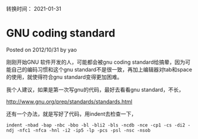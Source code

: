 转换时间： 2021-01-31

# GNU coding standard
Posted on 2012/10/31 by yao

刚刚开始GNU 软件开发的人，可能都会被gnu coding standard给搞晕，因为可能自己的编码习惯和这个gnu standard不是很一致，再加上编辑器对tab和space的使用，就使得符合gnu standard变得更加困难。

我个人建议，如果是第一次写gnu的代码，最好去看看gnu standard，不长，

http://www.gnu.org/prep/standards/standards.html

还有一个办法，就是写好了代码，用indent去检查一下，
```
indent -nbad -bap -nbc -bbo -bl -bli2 -bls -ncdb -nce -cp1 -cs -di2 -ndj -nfc1 -nfca -hnl -i2 -ip5 -lp -pcs -psl -nsc -nsob
```
